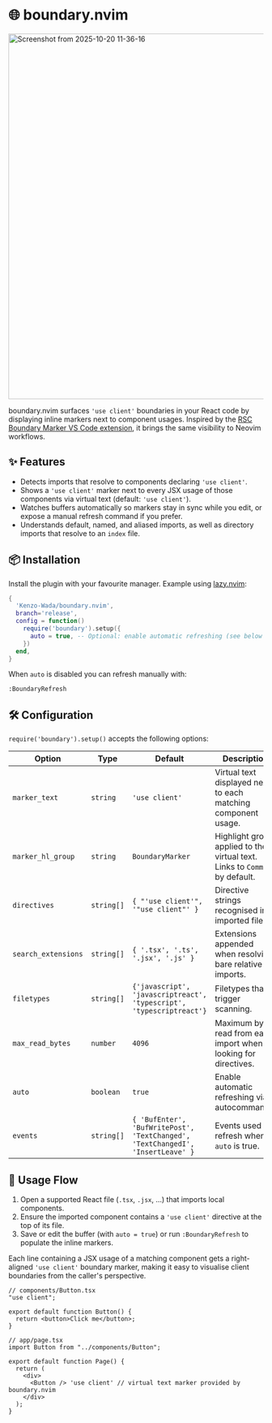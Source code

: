 # 🌐 boundary.nvim

<img width="1280" height="720" alt="Screenshot from 2025-10-20 11-36-16" src="https://github.com/user-attachments/assets/e8438b87-3264-42b1-96b4-a4201d1062c7" />


boundary.nvim surfaces `'use client'` boundaries in your React code by displaying inline markers next to component usages. Inspired by the [RSC Boundary Marker VS Code extension](https://github.com/mimifuwacc/rsc-boundary-marker), it brings the same visibility to Neovim workflows.

## ✨ Features

- Detects imports that resolve to components declaring `'use client'`.
- Shows a `'use client'` marker next to every JSX usage of those components via virtual text (default: `'use client'`).
- Watches buffers automatically so markers stay in sync while you edit, or expose a manual refresh command if you prefer.
- Understands default, named, and aliased imports, as well as directory imports that resolve to an `index` file.

## 📦 Installation

Install the plugin with your favourite manager. Example using [lazy.nvim](https://github.com/folke/lazy.nvim):

```lua
{
  'Kenzo-Wada/boundary.nvim',
  branch='release',
  config = function()
    require('boundary').setup({
      auto = true, -- Optional: enable automatic refreshing (see below for more options)
    })
  end,
}
```

When `auto` is disabled you can refresh manually with:

```vim
:BoundaryRefresh
```

## 🛠️ Configuration

`require('boundary').setup()` accepts the following options:

| Option              | Type       | Default                                                                        | Description                                                                 |
| ------------------- | ---------- | ------------------------------------------------------------------------------ | --------------------------------------------------------------------------- |
| `marker_text`       | `string`   | `'use client'`                                                                 | Virtual text displayed next to each matching component usage.               |
| `marker_hl_group`   | `string`   | `BoundaryMarker`                                                               | Highlight group applied to the virtual text. Links to `Comment` by default. |
| `directives`        | `string[]` | `{ "'use client'", '"use client"' }`                                           | Directive strings recognised in imported files.                             |
| `search_extensions` | `string[]` | `{ '.tsx', '.ts', '.jsx', '.js' }`                                             | Extensions appended when resolving bare relative imports.                   |
| `filetypes`         | `string[]` | `{'javascript', 'javascriptreact', 'typescript', 'typescriptreact'}`           | Filetypes that trigger scanning.                                            |
| `max_read_bytes`    | `number`   | `4096`                                                                         | Maximum bytes read from each import when looking for directives.            |
| `auto`              | `boolean`  | `true`                                                                         | Enable automatic refreshing via autocommands.                               |
| `events`            | `string[]` | `{ 'BufEnter', 'BufWritePost', 'TextChanged', 'TextChangedI', 'InsertLeave' }` | Events used to refresh when `auto` is true.                                 |

## 🔄 Usage Flow

1. Open a supported React file (`.tsx`, `.jsx`, …) that imports local components.
2. Ensure the imported component contains a `'use client'` directive at the top of its file.
3. Save or edit the buffer (with `auto = true`) or run `:BoundaryRefresh` to populate the inline markers.

Each line containing a JSX usage of a matching component gets a right-aligned `'use client'` boundary marker, making it easy to visualise client boundaries from the caller's perspective.

```tsx
// components/Button.tsx
"use client";

export default function Button() {
  return <button>Click me</button>;
}

// app/page.tsx
import Button from "../components/Button";

export default function Page() {
  return (
    <div>
      <Button /> 'use client' // virtual text marker provided by boundary.nvim
    </div>
  );
}
```
